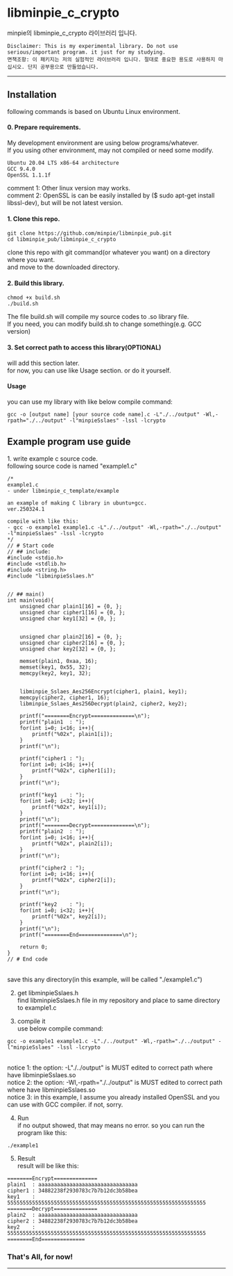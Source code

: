 <h1>libminpie_c_crypto </h1>
minpie의 libminpie_c_crypto 라이브러리 입니다.<br>

```
Disclaimer: This is my experimental library. Do not use serious/important program. it just for my studying.
면책조항: 이 패키지는 저의 실험적인 라이브러리 입니다. 절대로 중요한 용도로 사용하지 마십시오. 단지 공부용으로 만들었습니다.
```

<hr>
<h2>Installation</h2>
following commands is based on Ubuntu Linux environment.<br>

<h4>0. Prepare requirements.</h4>
My development environment are using below programs/whatever.<br>
If you using other environment, may not compiled or need some modify.<br>

```
Ubuntu 20.04 LTS x86-64 architecture
GCC 9.4.0
OpenSSL 1.1.1f
```
comment 1: Other linux version may works.<br>
comment 2: OpenSSL is can be easily installed by ($ sudo apt-get install libssl-dev), but will be not latest version.<br>

<h4>1. Clone this repo.</h4>

```
git clone https://github.com/minpie/libminpie_pub.git
cd libminpie_pub/libminpie_c_crypto
```

clone this repo with git command(or whatever you want) on a directory where you want.<br>
and move to the downloaded directory.<br>

<h4>2. Build this library.</h4>

```
chmod +x build.sh
./build.sh
```

The file build.sh will compile my source codes to .so library file.<br>
If you need, you can modify build.sh to change something(e.g. GCC version)<br>

<h4>3. Set correct path to access this library(OPTIONAL)</h4>
will add this section later.<br>
for now, you can use like Usage section. or do it yourself.<br>

<h4>Usage</h4>
you can use my library with like below compile command:<br>

```
gcc -o [output name] [your source code name].c -L"./../output" -Wl,-rpath="./../output" -l"minpieSslaes" -lssl -lcrypto
```

<h2>Example program use guide</h2>
1. write example c source code.<br>
following source code is named "example1.c"<br>

```
/*
example1.c
- under libminpie_c_template/example

an example of making C library in ubuntu+gcc.
ver.250324.1

compile with like this:
- gcc -o example1 example1.c -L"./../output" -Wl,-rpath="./../output" -l"minpieSslaes" -lssl -lcrypto
*/
// # Start code
// ## include:
#include <stdio.h>
#include <stdlib.h>
#include <string.h>
#include "libminpieSslaes.h"


// ## main()
int main(void){
    unsigned char plain1[16] = {0, };
    unsigned char cipher1[16] = {0, };
    unsigned char key1[32] = {0, };
    

    unsigned char plain2[16] = {0, };
    unsigned char cipher2[16] = {0, };
    unsigned char key2[32] = {0, };

    memset(plain1, 0xaa, 16);
    memset(key1, 0x55, 32);
    memcpy(key2, key1, 32);


    libminpie_Sslaes_Aes256Encrypt(cipher1, plain1, key1);
    memcpy(cipher2, cipher1, 16);
    libminpie_Sslaes_Aes256Decrypt(plain2, cipher2, key2);

    printf("========Encrypt==============\n");
    printf("plain1  : ");
    for(int i=0; i<16; i++){
        printf("%02x", plain1[i]);
    }
    printf("\n");

    printf("cipher1 : ");
    for(int i=0; i<16; i++){
        printf("%02x", cipher1[i]);
    }
    printf("\n");

    printf("key1    : ");
    for(int i=0; i<32; i++){
        printf("%02x", key1[i]);
    }
    printf("\n");
    printf("========Decrypt==============\n");
    printf("plain2  : ");
    for(int i=0; i<16; i++){
        printf("%02x", plain2[i]);
    }
    printf("\n");

    printf("cipher2 : ");
    for(int i=0; i<16; i++){
        printf("%02x", cipher2[i]);
    }
    printf("\n");

    printf("key2    : ");
    for(int i=0; i<32; i++){
        printf("%02x", key2[i]);
    }
    printf("\n");
    printf("========End==============\n");

    return 0;
}
// # End code
```
<br>
save this any directory(in this example, will be called "./example1.c")<br>

2. get libminpieSslaes.h<br>
find libminpieSslaes.h file in my repository and place to same directory to example1.c<br>

3. compile it<br>
use below compile command:<br>
```
gcc -o example1 example1.c -L"./../output" -Wl,-rpath="./../output" -l"minpieSslaes" -lssl -lcrypto
```

<br>
notice 1: the option: -L"./../output" is MUST edited to correct path where have libminpieSslaes.so<br>
notice 2: the option: -Wl,-rpath="./../output" is MUST edited to correct path where have libminpieSslaes.so<br>
notice 3: in this example, I assume you already installed OpenSSL and you can use with GCC compiler. if not, sorry.<br>

4. Run<br>
if no output showed, that may means no error. so you can run the program like this:<br>

```
./example1
```

5. Result<br>
result will be like this:<br>

```
========Encrypt==============
plain1  : aaaaaaaaaaaaaaaaaaaaaaaaaaaaaaaa
cipher1 : 34882238f2930783c7b7b12dc3b58bea
key1    : 5555555555555555555555555555555555555555555555555555555555555555
========Decrypt==============
plain2  : aaaaaaaaaaaaaaaaaaaaaaaaaaaaaaaa
cipher2 : 34882238f2930783c7b7b12dc3b58bea
key2    : 5555555555555555555555555555555555555555555555555555555555555555
========End==============
```

### That's All, for now!</h3>
<hr>